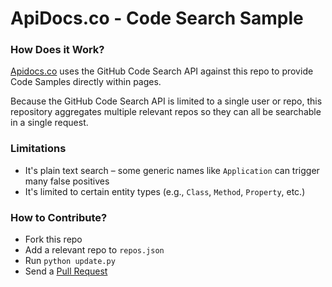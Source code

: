 # ApiDocs.co - Code Search Sample

### How Does it Work?

[Apidocs.co](https://apidocs.co) uses the GitHub Code Search API against this repo to provide Code Samples directly within pages.

Because the GitHub Code Search API is limited to a single user or repo, this repository aggregates multiple relevant repos so they can all be searchable in a single request.

### Limitations

* It's plain text search &ndash; some generic names like `Application` can trigger many false positives
* It's limited to certain entity types (e.g., `Class`, `Method`, `Property`, etc.)

### How to Contribute?

* Fork this repo
* Add a relevant repo to `repos.json`
* Run `python update.py`
* Send a [Pull Request](https://github.com/gtalarico/apidocs.samples/pulls)

